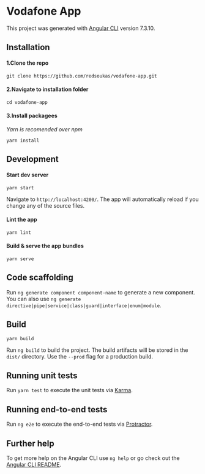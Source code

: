 # Vodafone App

This project was generated with [Angular CLI](https://github.com/angular/angular-cli) version 7.3.10.

## Installation


#### 1.Clone the repo
```
git clone https://github.com/redsoukas/vodafone-app.git
```
#### 2.Navigate to installation folder ####
```
cd vodafone-app
```
#### 3.Install packagees ####
*Yarn is recomended over npm*
```
yarn install
```

## Development
#### Start dev server
```
yarn start
```
Navigate to `http://localhost:4200/`. The app will automatically reload if you change any of the source files.
#### Lint the app
```
yarn lint
```

#### Build & serve the app bundles
```
yarn serve
```

## Code scaffolding

Run `ng generate component component-name` to generate a new component. You can also use `ng generate directive|pipe|service|class|guard|interface|enum|module`.

## Build
```
yarn build
```
Run `ng build` to build the project. The build artifacts will be stored in the `dist/` directory. Use the `--prod` flag for a production build.

## Running unit tests

Run `yarn test` to execute the unit tests via [Karma](https://karma-runner.github.io).

## Running end-to-end tests

Run `ng e2e` to execute the end-to-end tests via [Protractor](http://www.protractortest.org/).

## Further help

To get more help on the Angular CLI use `ng help` or go check out the [Angular CLI README](https://github.com/angular/angular-cli/blob/master/README.md).
